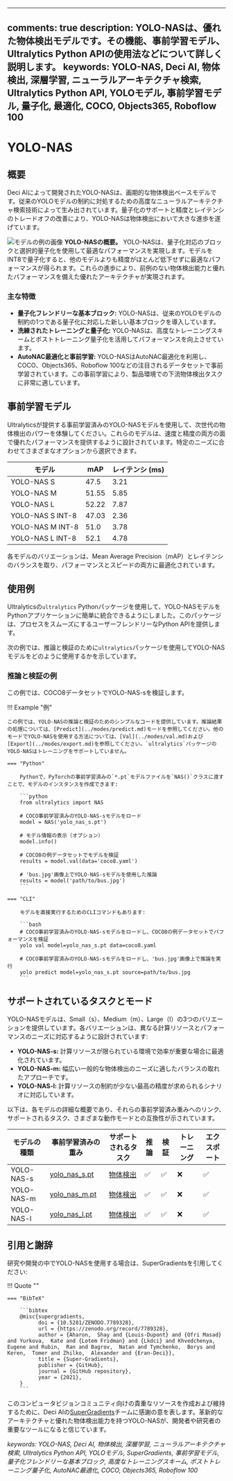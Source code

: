 ______________________________________________________________________

## comments: true description: YOLO-NASは、優れた物体検出モデルです。その機能、事前学習モデル、Ultralytics Python APIの使用法などについて詳しく説明します。 keywords: YOLO-NAS, Deci AI, 物体検出, 深層学習, ニューラルアーキテクチャ検索, Ultralytics Python API, YOLOモデル, 事前学習モデル, 量子化, 最適化, COCO, Objects365, Roboflow 100

# YOLO-NAS

## 概要

Deci AIによって開発されたYOLO-NASは、画期的な物体検出ベースモデルです。従来のYOLOモデルの制約に対処するための高度なニューラルアーキテクチャ検索技術によって生み出されています。量子化のサポートと精度とレイテンシのトレードオフの改善により、YOLO-NASは物体検出において大きな進歩を遂げています。

![モデルの例の画像](https://learnopencv.com/wp-content/uploads/2023/05/yolo-nas_COCO_map_metrics.png) **YOLO-NASの概要。** YOLO-NASは、量子化対応のブロックと選択的量子化を使用して最適なパフォーマンスを実現します。モデルをINT8で量子化すると、他のモデルよりも精度がほとんど低下せずに最適なパフォーマンスが得られます。これらの進歩により、前例のない物体検出能力と優れたパフォーマンスを備えた優れたアーキテクチャが実現されます。

### 主な特徴

- **量子化フレンドリーな基本ブロック:** YOLO-NASは、従来のYOLOモデルの制約の1つである量子化に対応した新しい基本ブロックを導入しています。
- **洗練されたトレーニングと量子化:** YOLO-NASは、高度なトレーニングスキームとポストトレーニング量子化を活用してパフォーマンスを向上させています。
- **AutoNAC最適化と事前学習:** YOLO-NASはAutoNAC最適化を利用し、COCO、Objects365、Roboflow 100などの注目されるデータセットで事前学習されています。この事前学習により、製品環境での下流物体検出タスクに非常に適しています。

## 事前学習モデル

Ultralyticsが提供する事前学習済みのYOLO-NASモデルを使用して、次世代の物体検出のパワーを体験してください。これらのモデルは、速度と精度の両方の面で優れたパフォーマンスを提供するように設計されています。特定のニーズに合わせてさまざまなオプションから選択できます。

| モデル              | mAP   | レイテンシ (ms) |
| ---------------- | ----- | ---------- |
| YOLO-NAS S       | 47.5  | 3.21       |
| YOLO-NAS M       | 51.55 | 5.85       |
| YOLO-NAS L       | 52.22 | 7.87       |
| YOLO-NAS S INT-8 | 47.03 | 2.36       |
| YOLO-NAS M INT-8 | 51.0  | 3.78       |
| YOLO-NAS L INT-8 | 52.1  | 4.78       |

各モデルのバリエーションは、Mean Average Precision（mAP）とレイテンシのバランスを取り、パフォーマンスとスピードの両方に最適化されています。

## 使用例

Ultralyticsの`ultralytics` Pythonパッケージを使用して、YOLO-NASモデルをPythonアプリケーションに簡単に統合できるようにしました。このパッケージは、プロセスをスムーズにするユーザーフレンドリーなPython APIを提供します。

次の例では、推論と検証のために`ultralytics`パッケージを使用してYOLO-NASモデルをどのように使用するかを示しています。

### 推論と検証の例

この例では、COCO8データセットでYOLO-NAS-sを検証します。

!!! Example "例"

````
この例では、YOLO-NASの推論と検証のためのシンプルなコードを提供しています。推論結果の処理については、[Predict](../modes/predict.md)モードを参照してください。他のモードでYOLO-NASを使用する方法については、[Val](../modes/val.md)および[Export](../modes/export.md)を参照してください。`ultralytics`パッケージのYOLO-NASはトレーニングをサポートしていません。

=== "Python"

    Pythonで、PyTorchの事前学習済みの`*.pt`モデルファイルを`NAS()`クラスに渡すことで、モデルのインスタンスを作成できます:

    ```python
    from ultralytics import NAS

    # COCO事前学習済みのYOLO-NAS-sモデルをロード
    model = NAS('yolo_nas_s.pt')

    # モデル情報の表示（オプション）
    model.info()

    # COCO8の例データセットでモデルを検証
    results = model.val(data='coco8.yaml')

    # 'bus.jpg'画像上でYOLO-NAS-sモデルを使用した推論
    results = model('path/to/bus.jpg')
    ```

=== "CLI"

    モデルを直接実行するためのCLIコマンドもあります:

    ```bash
    # COCO事前学習済みのYOLO-NAS-sモデルをロードし、COCO8の例データセットでパフォーマンスを検証
    yolo val model=yolo_nas_s.pt data=coco8.yaml

    # COCO事前学習済みのYOLO-NAS-sモデルをロードし、'bus.jpg'画像上で推論を実行
    yolo predict model=yolo_nas_s.pt source=path/to/bus.jpg
    ```
````

## サポートされているタスクとモード

YOLO-NASモデルは、Small（s）、Medium（m）、Large（l）の3つのバリエーションを提供しています。各バリエーションは、異なる計算リソースとパフォーマンスのニーズに対応するように設計されています:

- **YOLO-NAS-s:** 計算リソースが限られている環境で効率が重要な場合に最適化されています。
- **YOLO-NAS-m:** 幅広い一般的な物体検出のニーズに適したバランスの取れたアプローチです。
- **YOLO-NAS-l:** 計算リソースの制約が少ない最高の精度が求められるシナリオに対応しています。

以下は、各モデルの詳細な概要であり、それらの事前学習済み重みへのリンク、サポートされるタスク、さまざまな動作モードとの互換性が示されています。

| モデルの種類     | 事前学習済みの重み                                                                                     | サポートされるタスク                 | 推論  | 検証  | トレーニング | エクスポート |
| ---------- | --------------------------------------------------------------------------------------------- | -------------------------- | --- | --- | ------ | ------ |
| YOLO-NAS-s | [yolo_nas_s.pt](https://github.com/ultralytics/assets/releases/download/v0.0.0/yolo_nas_s.pt) | [物体検出](../tasks/detect.md) | ✅   | ✅   | ❌      | ✅      |
| YOLO-NAS-m | [yolo_nas_m.pt](https://github.com/ultralytics/assets/releases/download/v0.0.0/yolo_nas_m.pt) | [物体検出](../tasks/detect.md) | ✅   | ✅   | ❌      | ✅      |
| YOLO-NAS-l | [yolo_nas_l.pt](https://github.com/ultralytics/assets/releases/download/v0.0.0/yolo_nas_l.pt) | [物体検出](../tasks/detect.md) | ✅   | ✅   | ❌      | ✅      |

## 引用と謝辞

研究や開発の中でYOLO-NASを使用する場合は、SuperGradientsを引用してください:

!!! Quote ""

````
=== "BibTeX"

    ```bibtex
    @misc{supergradients,
          doi = {10.5281/ZENODO.7789328},
          url = {https://zenodo.org/record/7789328},
          author = {Aharon,  Shay and {Louis-Dupont} and {Ofri Masad} and Yurkova,  Kate and {Lotem Fridman} and {Lkdci} and Khvedchenya,  Eugene and Rubin,  Ran and Bagrov,  Natan and Tymchenko,  Borys and Keren,  Tomer and Zhilko,  Alexander and {Eran-Deci}},
          title = {Super-Gradients},
          publisher = {GitHub},
          journal = {GitHub repository},
          year = {2021},
    }
    ```
````

このコンピュータビジョンコミュニティ向けの貴重なリソースを作成および維持するために、Deci AIの[SuperGradients](https://github.com/Deci-AI/super-gradients/)チームに感謝の意を表します。革新的なアーキテクチャと優れた物体検出能力を持つYOLO-NASが、開発者や研究者の重要なツールになると信じています。

*keywords: YOLO-NAS, Deci AI, 物体検出, 深層学習, ニューラルアーキテクチャ検索, Ultralytics Python API, YOLOモデル, SuperGradients, 事前学習モデル, 量子化フレンドリーな基本ブロック, 高度なトレーニングスキーム, ポストトレーニング量子化, AutoNAC最適化, COCO, Objects365, Roboflow 100*
